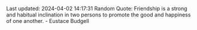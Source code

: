 Last updated: 2024-04-02 14:17:31
Random Quote: Friendship is a strong and habitual inclination in two persons to promote the good and happiness of one another. - Eustace Budgell